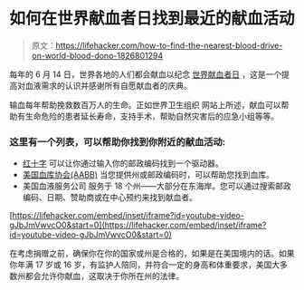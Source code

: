 # 如何在世界献血者日找到最近的献血活动

> 原文：<https://lifehacker.com/how-to-find-the-nearest-blood-drive-on-world-blood-dono-1826801294>

每年的 6 月 14 日，世界各地的人们都会献血以纪念 [世界献血者日](http://www.who.int/campaigns/world-blood-donor-day/2018) ，这是一个提高对血液需求的认识并感谢所有自愿献血者的庆典。



输血每年帮助挽救数百万人的生命。正如世界卫生组织 网站上所述，献血可以帮助有生命危险的患者延长寿命，支持手术，帮助自然灾害后的应急小组等等。

### **这里有一个列表，可以帮助你找到你附近的献血活动:**

*   [红十字](https://www.redcrossblood.org/give.html/find-drive) 可以让你通过输入你的邮政编码找到一个驱动器。
*   [美国血库协会(AABB)](http://www.aabb.org/tm/donation/Pages/Blood-Bank-Locator.aspx) 当您提供州或邮政编码时，可以帮助您找到血库。
*   美国血液服务公司 服务于 18 个州——大部分在东海岸。您可以通过搜索邮政编码、日期、赞助商或在中心预约来找到献血者。

 [https://lifehacker.com/embed/inset/iframe?id=youtube-video-gJbJmVwvcO0&start=0](https://lifehacker.com/embed/inset/iframe?id=youtube-video-gJbJmVwvcO0&start=0) 

在考虑捐赠之前，确保你在你的国家或州是合格的，如果是在美国境内的话。如果你年满 17 岁或 16 岁，有监护人陪同，并符合一定的身高和体重要求，美国大多数州都会允许你献血，这取决于你所在州的法律。